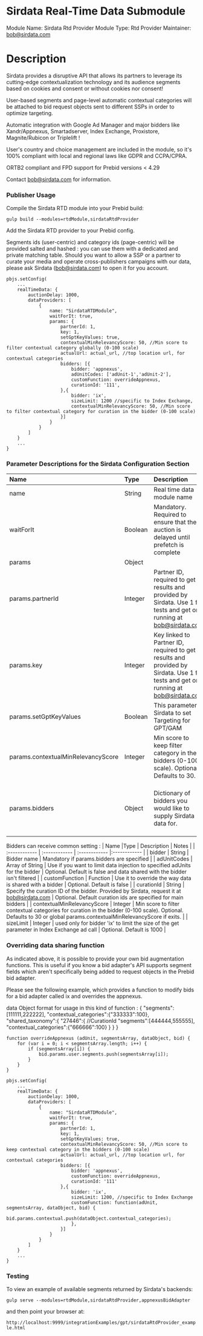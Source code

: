 # Sirdata Real-Time Data Submodule

Module Name: Sirdata Rtd Provider
Module Type: Rtd Provider
Maintainer: bob@sirdata.com

# Description

Sirdata provides a disruptive API that allows its partners to leverage its 
cutting-edge contextualization technology and its audience segments based on 
cookies and consent or without cookies nor consent! 

User-based segments and page-level automatic contextual categories will be 
attached to bid request objects sent to different SSPs in order to optimize
targeting.

Automatic integration with Google Ad Manager and major bidders like Xandr/Appnexus,
Smartadserver, Index Exchange, Proxistore, Magnite/Rubicon or Triplelift !

User's country and choice management are included in the module, so it's 100%
compliant with local and regional laws like GDPR and CCPA/CPRA.

ORTB2 compliant and FPD support for Prebid versions < 4.29

Contact bob@sirdata.com for information.

### Publisher Usage

Compile the Sirdata RTD module into your Prebid build:

`gulp build --modules=rtdModule,sirdataRtdProvider`

Add the Sirdata RTD provider to your Prebid config.

Segments ids (user-centric) and category ids (page-centric) will be provided
salted and hashed : you can use them with a dedicated and private matching table.
Should you want to allow a SSP or a partner to curate your media and operate
cross-publishers campaigns with our data, please ask Sirdata (bob@sirdata.com) to
open it for you account. 

```
pbjs.setConfig(
    ...
    realTimeData: {
        auctionDelay: 1000,
        dataProviders: [
            {
                name: "SirdataRTDModule",
                waitForIt: true,
                params: {
                	partnerId: 1,
                    key: 1,
                	setGptKeyValues: true,
                	contextualMinRelevancyScore: 50, //Min score to filter contextual category globally (0-100 scale)
                	actualUrl: actual_url, //top location url, for contextual categories
                    bidders: [{
                        bidder: 'appnexus',
                        adUnitCodes: ['adUnit-1','adUnit-2'],
                        customFunction: overrideAppnexus,
                        curationId: '111',
                    },{
                        bidder: 'ix',
                        sizeLimit: 1200 //specific to Index Exchange,
                        contextualMinRelevancyScore: 50, //Min score to filter contextual category for curation in the bidder (0-100 scale)
                    }]
                }
            }
        ]
    }
    ...
}
```

### Parameter Descriptions for the Sirdata Configuration Section

| Name  |Type | Description   | Notes  |
| :------------ | :------------ | :------------ |:------------ |
| name | String | Real time data module name | Mandatory. Always 'SirdataRTDModule' |
| waitForIt | Boolean | Mandatory. Required to ensure that the auction is delayed until prefetch is complete | Optional. Defaults to false but recommended to true |
| params | Object | | Optional |
| params.partnerId | Integer | Partner ID, required to get results and provided by Sirdata. Use 1 for tests and get one running at bob@sirdata.com | Mandatory. Defaults 1. |
| params.key | Integer | Key linked to Partner ID, required to get results and provided by Sirdata. Use 1 for tests and get one running at bob@sirdata.com | Mandatory. Defaults 1. |
| params.setGptKeyValues | Boolean | This parameter Sirdata to set Targeting for GPT/GAM | Optional. Defaults to true. |
| params.contextualMinRelevancyScore | Integer | Min score to keep filter category in the bidders (0-100 scale). Optional. Defaults to 30. |
| params.bidders | Object | Dictionary of bidders you would like to supply Sirdata data for. | Optional. In case no bidder is specified Sirdata will atend to ad data custom and ortb2 to all bidders, adUnits & Globalconfig |

Bidders can receive common setting :
| Name  |Type | Description   | Notes  |
| :------------ | :------------ | :------------ |:------------ |
| bidder | String | Bidder name | Mandatory if params.bidders are specified |
| adUnitCodes | Array of String | Use if you want to limit data injection to specified adUnits for the bidder | Optional. Default is false and data shared with the bidder isn't filtered |
| customFunction | Function | Use it to override the way data is shared with a bidder | Optional. Default is false |
| curationId | String | Specify the curation ID of the bidder. Provided by Sirdata, request it at bob@sirdata.com | Optional. Default curation ids are specified for main bidders |
| contextualMinRelevancyScore | Integer | Min score to filter contextual categories for curation in the bidder (0-100 scale). Optional. Defaults to 30 or global params.contextualMinRelevancyScore if exits. |
| sizeLimit | Integer | used only for bidder 'ix' to limit the size of the get parameter in Index Exchange ad call | Optional. Default is 1000 |


### Overriding data sharing function
As indicated above, it is possible to provide your own bid augmentation
functions. This is useful if you know a bid adapter's API supports segment
fields which aren't specifically being added to request objects in the Prebid
bid adapter.

Please see the following example, which provides a function to modify bids for
a bid adapter called ix and overrides the appnexus.

data Object format for usage in this kind of function :
{
	"segments":[111111,222222],
	"contextual_categories":{"333333":100},
	"shared_taxonomy":{
		"27446":{ //CurationId
			"segments":[444444,555555],
			"contextual_categories":{"666666":100}
		}
	}
}

```
function overrideAppnexus (adUnit, segmentsArray, dataObject, bid) {
	for (var i = 0; i < segmentsArray.length; i++) {
        if (segmentsArray[i]) {
            bid.params.user.segments.push(segmentsArray[i]);
        }
    }
}

pbjs.setConfig(
    ...
    realTimeData: {
        auctionDelay: 1000,
        dataProviders: [
            {
                name: "SirdataRTDModule",
                waitForIt: true,
                params: {
                	partnerId: 1,
                    key: 1,
                	setGptKeyValues: true,
                	contextualMinRelevancyScore: 50, //Min score to keep contextual category in the bidders (0-100 scale)
                	actualUrl: actual_url, //top location url, for contextual categories
                    bidders: [{
                        bidder: 'appnexus',
                        customFunction: overrideAppnexus,
                        curationId: '111'
                    },{
                        bidder: 'ix',
                        sizeLimit: 1200, //specific to Index Exchange
                        customFunction: function(adUnit, segmentsArray, dataObject, bid) {
                            bid.params.contextual.push(dataObject.contextual_categories);
                        },
                    }]
                }
            }
        ]
    }
    ...
}
```

### Testing

To view an example of available segments returned by Sirdata's backends:

`gulp serve --modules=rtdModule,sirdataRtdProvider,appnexusBidAdapter`

and then point your browser at:

`http://localhost:9999/integrationExamples/gpt/sirdataRtdProvider_example.html`